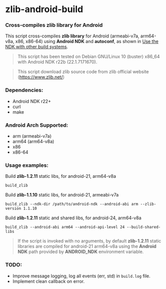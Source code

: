 # zlib-android-build

### Cross-compiles zlib library for Android

This script cross-compiles **zlib library** for Android (armeabi-v7a, arm64-v8a, x86, x86-64) using **Android NDK** and **autoconf**, as shown in [Use the NDK with other build systems](https://developer.android.com/ndk/guides/other_build_systems#autoconf).

> This script has been tested on Debian GNU/Linux 10 (buster) x86_64 with Android NDK r22b (22.1.7171670).

> This script download zlib source code from zlib official website (https://www.zlib.net/)

### Dependencies:

- Android NDK r22+
- curl
- make

### Android Arch Supported:

- arm (armeabi-v7a)
- arm64 (arm64-v8a)
- x86
- x86-64

### Usage examples:

Build **zlib-1.2.11** static libs, for android-21, arm64-v8a

```
build_zlib
```

Build **zlib-1.1.10** static libs, for android-21, armeabi-v7a

```
build_zlib --ndk-dir /path/to/android-ndk --android-abi arm --zlib-version 1.1.10
```

Build **zlib-1.2.11** static and shared libs, for android-24, arm64-v8a

```
build_zlib --android-abi arm64 --android-api-level 24 --build-shared-libs
```

> If the script is invoked with no arguments, by default **zlib-1.2.11** static libraries are compiled for android-21 arm64-v8a using the **Android NDK** path provided by **ANDROID_NDK** environment variable.

### TODO:

- Improve message logging, log all events (err, std) in `build.log` file.
- Implement clean callback on error.
